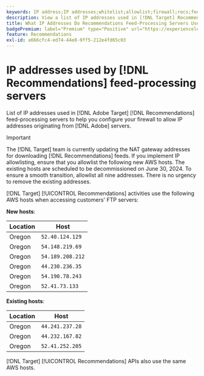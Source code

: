 ```yaml
---
keywords: IP address;IP addresses;whitelist;allowlist;firewall;recs;feed;servers;adobe marketing cloud;recommendations
description: View a list of IP addresses used in [!DNL Target] Recommendations feed-processing servers to help you configure your firewall to allow IP addresses originating from Adobe servers.
title: What IP Addresses Do Recommendations Feed-Processing Servers Use?
badgePremium: label="Premium" type="Positive" url="https://experienceleague.adobe.com/docs/target/using/introduction/intro.html?lang=en#premium newtab=true" tooltip="See what's included in Target Premium."
feature: Recommendations
exl-id: a666cfc4-ed74-44e8-9ff5-212e4fd65c03
---
```

# IP addresses used by [!DNL Recommendations] feed-processing servers

List of IP addresses used in [!DNL Adobe Target] [!DNL Recommendations] feed-processing servers to help you configure your firewall to allow IP addresses originating from [!DNL Adobe] servers.

>[!IMPORTANT]
>
>The [!DNL Target] team is currently updating the NAT gateway addresses for downloading [!DNL Recommendations] feeds. If you implement IP allowlisting, ensure that you allowlist the following new AWS hosts. The existing hosts are scheduled to be decommissioned on June 30, 2024. To ensure a smooth transition, allowlist all nine addresses. There is no urgency to remove the existing addresses.

[!DNL Target] [!UICONTROL Recommendations] activities use the following AWS hosts when accessing customers' FTP servers:

**New hosts**:

| Location | Host |
| --- | --- |
| Oregon | `52.40.124.129` |
| Oregon | `54.148.219.69` |
| Oregon | `54.189.208.212` |
| Oregon | `44.230.236.35` |
| Oregon | `54.190.78.243` |
| Oregon | `52.41.73.133` |

**Existing hosts**:

| Location | Host |
| --- | --- |
| Oregon | `44.241.237.28` |
| Oregon | `44.232.167.82` |
| Oregon | `52.41.252.205` |

[!DNL Target] [!UICONTROL Recommendations] APIs also use the same AWS hosts.
